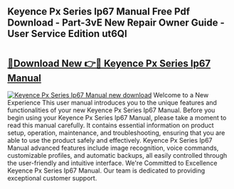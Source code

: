 ## Keyence Px Series Ip67 Manual Free Pdf Download - Part-3vE New Repair Owner Guide - User Service Edition ut6Ql

# <h2><a href="http://bc25828.oget.top/?id=Keyence+Px+Series+Ip67+Manual">🔗Download New 👉🔴 Keyence Px Series Ip67 Manual</a></h2>

[![Keyence Px Series Ip67 Manual new download](https://i.imgur.com/5g1atiW.png)](http://bc25828.oget.top/?id=Keyence+Px+Series+Ip67+Manual)
Welcome to a New Experience This user manual introduces you to the unique features and functionalities of your new Keyence Px Series Ip67 Manual. Before you begin using your Keyence Px Series Ip67 Manual, please take a moment to read this manual carefully. It contains essential information on product setup, operation, maintenance, and troubleshooting, ensuring that you are able to use the product safely and effectively. Keyence Px Series Ip67 Manual advanced features include image recognition, voice commands, customizable profiles, and automatic backups, all easily controlled through the user-friendly and intuitive interface. We're Committed to Excellence Keyence Px Series Ip67 Manual. Our team is dedicated to providing exceptional customer support.
